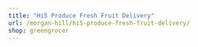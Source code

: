 ```yaml
---
title: "Hi5 Produce Fresh Fruit Delivery"
url: /morgan-hill/hi5-produce-fresh-fruit-delivery/
shop: greengrocer
---
```

